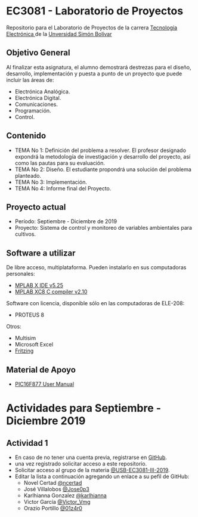 # EC3081 - Laboratorio de Proyectos 
Repositorio para el Laboratorio de Proyectos de la carrera [Tecnología Electrónica ](https://www.ie.coord.usb.ve/) de la [Unversidad Simón Bolívar](https://www.usb.ve/)

## Objetivo General
Al finalizar esta asignatura, el alumno demostrará destrezas para el diseño, desarrollo, implementación y puesta a punto de un proyecto que puede incluir las áreas de:
- Electrónica Analógica.
- Electrónica Digital. 
- Comunicaciones. 
- Programación.
- Control.

## Contenido
* TEMA No 1: Definición del problema a resolver. El profesor designado expondrá la metodología de investigación y desarrollo del proyecto, así como las pautas para su evaluación.
* TEMA No 2: Diseño. El estudiante propondrá una solución del problema planteado.
* TEMA No 3: Implementación.
* TEMA No 4: Informe final del Proyecto.

## Proyecto actual

* Período: Septiembre - Diciembre de 2019
* Proyecto: Sistema de control y monitoreo de variables ambientales para cultivos.
## Software a utilizar
De libre acceso, multiplataforma. Pueden instalarlo en sus computadoras personales:
* [MPLAB X IDE v5.25](https://www.microchip.com/mplab/mplab-x-ide)
* [MPLAB XC8 C compiler v2.10](https://www.microchip.com/mplab/compilers)

Software con licencia, disponible sólo en las computadoras de ELE-208:
* PROTEUS 8

Otros:
* Multisim
* Microsoft Excel
* [Fritzing](https://fritzing.org/home/)
## Material de Apoyo
* [PIC16F877 User Manual](http://ww1.microchip.com/downloads/en/DeviceDoc/30292D.pdf)

# Actividades para Septiembre - Diciembre 2019
## Actividad 1
- En caso de no tener una cuenta previa, registrarse en [GitHub](https://github.com/).
- una vez registrado solicitar acceso a este repositorio.
- Solicitar acceso al grupo de la materia [@USB-EC3081-III-2019](https://github.com/USB-EC3081-III-2019).
- Editar la lista a continuación agregando un enlace a su pefil de GitHub:
  * Novel Certad [@ncertad](https://github.com/ncertad) 
  * José Villalobos [@Jose0p3](https://github.com/Jose0p3)
  * Karlhianna Gonzalez [@karlhianna](https://github.com/karlhianna)
  * Victor García [@Victor_Vmg](https://github.com/VictorVmg)
  * Orazio Portillo [@01z4r0](https://github.com/01z4r0)
